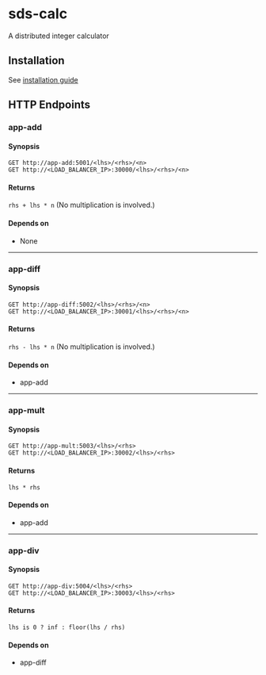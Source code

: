 # sds-calc
A distributed integer calculator

## Installation
See [installation guide](https://github.com/phonxvzf/sds-calc/tree/master/install)

## HTTP Endpoints
### app-add
#### Synopsis
```
GET http://app-add:5001/<lhs>/<rhs>/<n>
GET http://<LOAD_BALANCER_IP>:30000/<lhs>/<rhs>/<n>
```
#### Returns
`rhs + lhs * n` (No multiplication is involved.)
#### Depends on
- None

--------

### app-diff
#### Synopsis
```
GET http://app-diff:5002/<lhs>/<rhs>/<n>
GET http://<LOAD_BALANCER_IP>:30001/<lhs>/<rhs>/<n>
```
#### Returns
`rhs - lhs * n` (No multiplication is involved.)
#### Depends on
- app-add

--------

### app-mult
#### Synopsis
```
GET http://app-mult:5003/<lhs>/<rhs>
GET http://<LOAD_BALANCER_IP>:30002/<lhs>/<rhs>
```
#### Returns
`lhs * rhs`
#### Depends on
- app-add

--------

### app-div
#### Synopsis
```
GET http://app-div:5004/<lhs>/<rhs>
GET http://<LOAD_BALANCER_IP>:30003/<lhs>/<rhs>
```
#### Returns
`lhs is 0 ? inf : floor(lhs / rhs)`
#### Depends on
- app-diff

